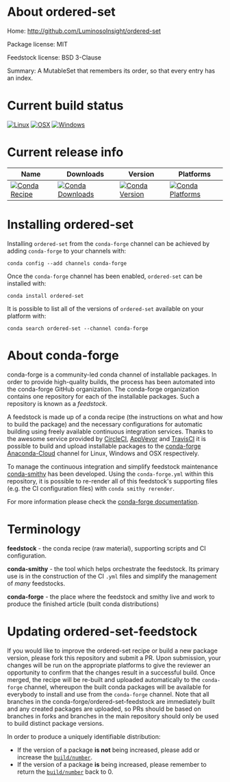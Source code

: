 About ordered-set
=================

Home: http://github.com/LuminosoInsight/ordered-set

Package license: MIT

Feedstock license: BSD 3-Clause

Summary: A MutableSet that remembers its order, so that every entry has an index.



Current build status
====================

[![Linux](https://img.shields.io/circleci/project/github/conda-forge/ordered-set-feedstock/master.svg?label=Linux)](https://circleci.com/gh/conda-forge/ordered-set-feedstock)
[![OSX](https://img.shields.io/travis/conda-forge/ordered-set-feedstock/master.svg?label=macOS)](https://travis-ci.org/conda-forge/ordered-set-feedstock)
[![Windows](https://img.shields.io/appveyor/ci/conda-forge/ordered-set-feedstock/master.svg?label=Windows)](https://ci.appveyor.com/project/conda-forge/ordered-set-feedstock/branch/master)

Current release info
====================

| Name | Downloads | Version | Platforms |
| --- | --- | --- | --- |
| [![Conda Recipe](https://img.shields.io/badge/recipe-ordered--set-green.svg)](https://anaconda.org/conda-forge/ordered-set) | [![Conda Downloads](https://img.shields.io/conda/dn/conda-forge/ordered-set.svg)](https://anaconda.org/conda-forge/ordered-set) | [![Conda Version](https://img.shields.io/conda/vn/conda-forge/ordered-set.svg)](https://anaconda.org/conda-forge/ordered-set) | [![Conda Platforms](https://img.shields.io/conda/pn/conda-forge/ordered-set.svg)](https://anaconda.org/conda-forge/ordered-set) |

Installing ordered-set
======================

Installing `ordered-set` from the `conda-forge` channel can be achieved by adding `conda-forge` to your channels with:

```
conda config --add channels conda-forge
```

Once the `conda-forge` channel has been enabled, `ordered-set` can be installed with:

```
conda install ordered-set
```

It is possible to list all of the versions of `ordered-set` available on your platform with:

```
conda search ordered-set --channel conda-forge
```


About conda-forge
=================

conda-forge is a community-led conda channel of installable packages.
In order to provide high-quality builds, the process has been automated into the
conda-forge GitHub organization. The conda-forge organization contains one repository
for each of the installable packages. Such a repository is known as a *feedstock*.

A feedstock is made up of a conda recipe (the instructions on what and how to build
the package) and the necessary configurations for automatic building using freely
available continuous integration services. Thanks to the awesome service provided by
[CircleCI](https://circleci.com/), [AppVeyor](http://www.appveyor.com/)
and [TravisCI](https://travis-ci.org/) it is possible to build and upload installable
packages to the [conda-forge](https://anaconda.org/conda-forge)
[Anaconda-Cloud](http://docs.anaconda.org/) channel for Linux, Windows and OSX respectively.

To manage the continuous integration and simplify feedstock maintenance
[conda-smithy](http://github.com/conda-forge/conda-smithy) has been developed.
Using the ``conda-forge.yml`` within this repository, it is possible to re-render all of
this feedstock's supporting files (e.g. the CI configuration files) with ``conda smithy rerender``.

For more information please check the [conda-forge documentation](https://conda-forge.org/docs/).

Terminology
===========

**feedstock** - the conda recipe (raw material), supporting scripts and CI configuration.

**conda-smithy** - the tool which helps orchestrate the feedstock.
                   Its primary use is in the construction of the CI ``.yml`` files
                   and simplify the management of *many* feedstocks.

**conda-forge** - the place where the feedstock and smithy live and work to
                  produce the finished article (built conda distributions)


Updating ordered-set-feedstock
==============================

If you would like to improve the ordered-set recipe or build a new
package version, please fork this repository and submit a PR. Upon submission,
your changes will be run on the appropriate platforms to give the reviewer an
opportunity to confirm that the changes result in a successful build. Once
merged, the recipe will be re-built and uploaded automatically to the
`conda-forge` channel, whereupon the built conda packages will be available for
everybody to install and use from the `conda-forge` channel.
Note that all branches in the conda-forge/ordered-set-feedstock are
immediately built and any created packages are uploaded, so PRs should be based
on branches in forks and branches in the main repository should only be used to
build distinct package versions.

In order to produce a uniquely identifiable distribution:
 * If the version of a package **is not** being increased, please add or increase
   the [``build/number``](http://conda.pydata.org/docs/building/meta-yaml.html#build-number-and-string).
 * If the version of a package **is** being increased, please remember to return
   the [``build/number``](http://conda.pydata.org/docs/building/meta-yaml.html#build-number-and-string)
   back to 0.